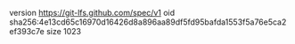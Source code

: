 version https://git-lfs.github.com/spec/v1
oid sha256:4e13cd65c16970d16426d8a896aa89df5fd95bafda1553f5a76e5ca2ef393c7e
size 1023
